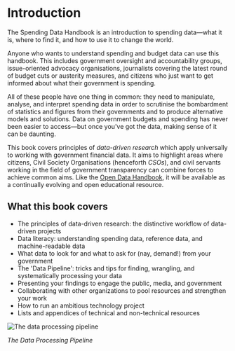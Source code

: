 # Introduction

The Spending Data Handbook is an introduction to spending data—what it is, where to find it, and how to use it to change the world.

Anyone who wants to understand spending and budget data can use this handbook. This includes government oversight and accountability groups, issue-oriented advocacy organisations, journalists covering the latest round of budget cuts or austerity measures, and citizens who just want to get informed about what their government is spending.

All of these people have one thing in common: they need to manipulate, analyse, and interpret spending data in order to scrutinise the bombardment of statistics and figures from their governments and to produce alternative models and solutions. Data on government budgets and spending has never been easier to access—but once you've got the data, making sense of it can be daunting.

This book covers principles of *data-driven research* which apply universally to working with government financial data. It aims to highlight areas where citizens, Civil Society Organisations (henceforth *CSOs*), and civil servants working in the field of government transparency can combine forces to achieve common aims. Like the [Open Data Handbook](http://opendatahandbook.org/en/), it will be available as a continually evolving and open educational resource.

## What this book covers

* The principles of data-driven research: the distinctive workflow of data-driven projects
* Data literacy: understanding spending data, reference data, and machine-readable data
* What data to look for and what to ask for (nay, demand!) from your government
* The 'Data Pipeline': tricks and tips for finding, wrangling, and systematically processing your data
* Presenting your findings to engage the public, media, and government
* Collaborating with other organizations to pool resources and strengthen your work
* How to run an ambitious technology project
* Lists and appendices of technical and non-technical resources

![The data processing pipeline](http://i.imgur.com/JXmQs6e.jpg)

*The Data Processing Pipeline*